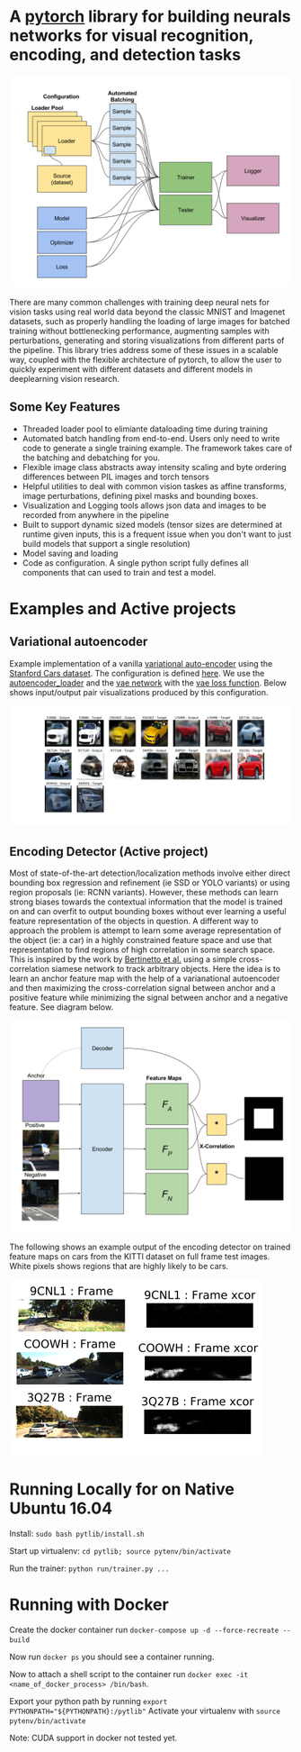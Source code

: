 # A [pytorch](http://pytorch.org/) library for building neurals networks for visual recognition, encoding, and detection tasks

![pytlib](pytlib_diagram.svg)

There are many common challenges with training deep neural nets for vision tasks using real world data beyond the classic MNIST and Imagenet datasets, such as properly handling the loading of large images for batched training without bottlenecking performance, augmenting samples with perturbations, generating and storing visualizations from different parts of the pipeline. This library tries address some of these issues in a scalable way, coupled with the flexible architecture of pytorch, to allow the user to quickly experiment with different datasets and different models in deeplearning vision research.

## Some Key Features

* Threaded loader pool to elimiante dataloading time during training
* Automated batch handling from end-to-end. Users only need to write code to generate a single 
training example. The framework takes care of the batching and debatching for you.
* Flexible image class abstracts away intensity scaling and byte ordering differences between PIL images and torch tensors
* Helpful utilities to deal with common vision taskes as affine transforms, image perturbations,
defining pixel masks and bounding boxes.
* Visualization and Logging tools allows json data and images to be recorded from anywhere in the pipeline
* Built to support dynamic sized models (tensor sizes are determined at runtime given inputs, this is a frequent issue when you don't want to just build models that support a single resolution)
* Model saving and loading
* Code as configuration. A single python script fully defines all components that can used to train and test a model.

# Examples and Active projects

## Variational autoencoder 
Example implementation of a vanilla [variational auto-encoder](https://arxiv.org/abs/1312.6114)  using the [Stanford Cars dataset](http://ai.stanford.edu/~jkrause/cars/car_dataset.html). The configuration is defined [here](pytlib/configuration/vae_config_stanford_cars.py). We use the [autoencoder_loader](pytlib/data_loading/loaders/autoencoder_loader.py) and the [vae network](pytlib/networks/vae.py) with the [vae loss function](pytlib/loss_functions/vae_loss.py). Below shows input/output pair visualizations produced by this configuration.

![vae on stanford cars](vae_example.svg)

## Encoding Detector (Active project)

Most of state-of-the-art detection/localization methods involve either direct bounding box regression and refinement (ie SSD or YOLO variants) or using region proposals (ie: RCNN variants). However, these methods can learn strong biases towards the contextual information that the model is trained on and can overfit to output bounding boxes without ever learning a useful feature representation of the objects in question. A different way to approach the problem is attempt to learn some average representation of the object (ie: a car) in a highly constrained feature space and use that representation to find regions of high correlation in some search space. This is inspired by the work by [Bertinetto et al.](http://www.robots.ox.ac.uk/~luca/siamese-fc.html) using a simple cross-correlation siamese network to track arbitrary objects. Here the idea is to learn an anchor feature map with the help of a varianational autoencoder and then maximizing the cross-correlation signal between anchor and a positive feature while minimizing the signal between anchor and a negative feature. See diagram below.

![encoding detector](encoding_detector_diagram.svg)

The following shows an example output of the encoding detector on trained feature maps on cars from the KITTI dataset on full frame test images. White pixels shows regions that are highly likely to be cars.

![encoding detector output](encoding_detector_output.png)

# Running Locally for on Native Ubuntu 16.04

Install: `sudo bash pytlib/install.sh`

Start up virtualenv: `cd pytlib; source pytenv/bin/activate`

Run the trainer: `python run/trainer.py ...`

# Running with Docker
Create the docker container run `docker-compose up -d --force-recreate --build`

Now run `docker ps` you should see a container running.

Now to attach a shell script to the container run `docker exec -it <name_of_docker_process> /bin/bash`.

Export your python path by running `export PYTHONPATH="${PYTHONPATH}:/pytlib"`
Activate your virtualenv with `source pytenv/bin/activate`

Note: CUDA support in docker not tested yet.

